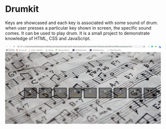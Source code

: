 # Drumkit

Keys are showcased and each key is associated with some sound of drum. when user presses a particular key shown in screen, the specific sound comes. It can be used to play drum.
It is a small project to demonstrate knowledge of HTML, CSS and JavaScript. 

![Screenshot](drumkit.JPG)
